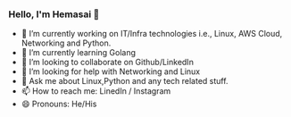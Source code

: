 ### Hello, I'm Hemasai 👋

- 🔭 I’m currently working on IT/Infra technologies i.e., Linux, AWS Cloud, Networking and Python.
- 🌱 I’m currently learning Golang
- 👯 I’m looking to collaborate on Github/LinkedIn
- 🤔 I’m looking for help with Networking and Linux
- 💬 Ask me about Linux,Python and any tech related stuff.
- 📫 How to reach me: LinedIn / Instagram
- 😄 Pronouns: He/His
